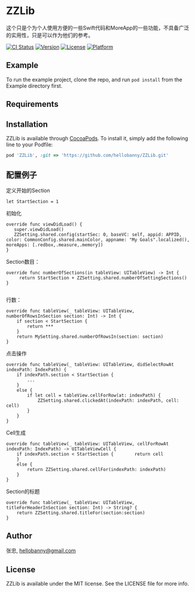 # ZZLib

这个只是个为个人使用方便的一些Swift代码和MoreApp的一些功能，不具备广泛的实用性，只是可以作为他们的参考。

[![CI Status](http://img.shields.io/travis/张忠/ZZLib.svg?style=flat)](https://travis-ci.org/张忠/ZZLib)
[![Version](https://img.shields.io/cocoapods/v/ZZLib.svg?style=flat)](http://cocoapods.org/pods/ZZLib)
[![License](https://img.shields.io/cocoapods/l/ZZLib.svg?style=flat)](http://cocoapods.org/pods/ZZLib)
[![Platform](https://img.shields.io/cocoapods/p/ZZLib.svg?style=flat)](http://cocoapods.org/pods/ZZLib)

## Example

To run the example project, clone the repo, and run `pod install` from the Example directory first.

## Requirements

## Installation

ZZLib is available through [CocoaPods](http://cocoapods.org). To install
it, simply add the following line to your Podfile:

```ruby
pod 'ZZLib', :git => 'https://github.com/hellobanny/ZZLib.git'
```

## 配置例子

定义开始的Section

```
let StartSection = 1
```

初始化

```
override func viewDidLoad() {
   super.viewDidLoad()
   ZZSetting.shared.config(startSec: 0, baseVC: self, appid: APPID, color: CommonConfig.shared.mainColor, appname: "My Goals".localized(), moreApps: [.redbox,.measure,.memory])
}
```


Section数目：

```    
override func numberOfSections(in tableView: UITableView) -> Int {
     return StartSection + ZZSetting.shared.numberOfSettingSections()
}
    
```

行数： 

    
```
override func tableView(_ tableView: UITableView, numberOfRowsInSection section: Int) -> Int { 
    if section < StartSection {
        return ***
    }
    return MySetting.shared.numberOfRowsIn(section: section)
}
``` 

点击操作

```
override func tableView(_ tableView: UITableView, didSelectRowAt indexPath: IndexPath) {
	if indexPath.section < StartSection {
        ...
    }
    else {
        if let cell = tableView.cellForRow(at: indexPath) {
            ZZSetting.shared.clickedAt(indexPath: indexPath, cell: cell)
        }
    }
}
```

Cell生成

```
override func tableView(_ tableView: UITableView, cellForRowAt indexPath: IndexPath) -> UITableViewCell {
    if indexPath.section < StartSection {        return cell
    }
    else {
        return ZZSetting.shared.cellFor(indexPath: indexPath)
    }
}
```

Section的标题

```
override func tableView(_ tableView: UITableView, titleForHeaderInSection section: Int) -> String? {
    return ZZSetting.shared.titleFor(section:section)
}
```

## Author

张忠, hellobanny@gmail.com




## License

ZZLib is available under the MIT license. See the LICENSE file for more info.
